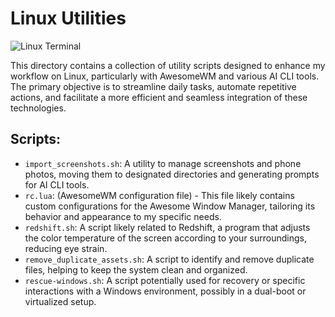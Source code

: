 # Linux Utilities

![Linux Terminal](@assets/linuxterminal.png)

This directory contains a collection of utility scripts designed to enhance my workflow on Linux, particularly with AwesomeWM and various AI CLI tools. The primary objective is to streamline daily tasks, automate repetitive actions, and facilitate a more efficient and seamless integration of these technologies.

## Scripts:

- `import_screenshots.sh`: A utility to manage screenshots and phone photos, moving them to designated directories and generating prompts for AI CLI tools.
- `rc.lua`: (AwesomeWM configuration file) - This file likely contains custom configurations for the Awesome Window Manager, tailoring its behavior and appearance to my specific needs.
- `redshift.sh`: A script likely related to Redshift, a program that adjusts the color temperature of the screen according to your surroundings, reducing eye strain.
- `remove_duplicate_assets.sh`: A script to identify and remove duplicate files, helping to keep the system clean and organized.
- `rescue-windows.sh`: A script potentially used for recovery or specific interactions with a Windows environment, possibly in a dual-boot or virtualized setup.
